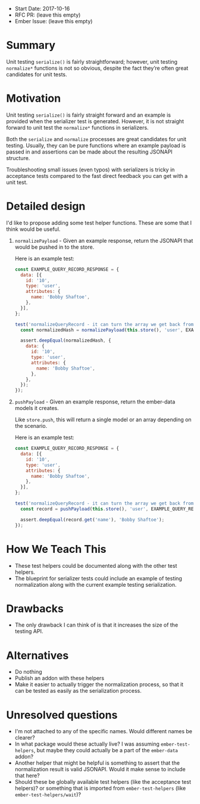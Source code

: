 - Start Date: 2017-10-16
- RFC PR: (leave this empty)
- Ember Issue: (leave this empty)

# Summary

Unit testing `serialize()` is fairly straightforward; however, unit testing `normalize*` functions is not so obvious, despite the fact they’re often great candidates for unit tests.

# Motivation

Unit testing `serialize()` is fairly straight forward and an example is
provided when the serializer test is generated. However, it is not straight
forward to unit test the `normalize*` functions in serializers.

Both the `serialize` and `normalize` processes are great candidates for unit
testing. Usually, they can be pure functions where an example payload is passed
in and assertions can be made about the resulting JSONAPI structure.

Troubleshooting small issues (even typos) with serializers is tricky in
acceptance tests compared to the fast direct feedback you can get with a unit
test.

# Detailed design

I'd like to propose adding some test helper functions. These are some that
I think would be useful.

1. `normalizePayload` - Given an example response, return the JSONAPI that
   would be pushed in to the store.

   Here is an example test:

   ```js
   const EXAMPLE_QUERY_RECORD_RESPONSE = {
     data: [{
       id: '10',
       type: 'user',
       attributes: {
         name: 'Bobby Shaftoe',
       },
     }],
   };

   test('normalizeQueryRecord - it can turn the array we get back from the server into the single record that ember-data expects', function(assert) {
     const normalizedHash = normalizePayload(this.store(), 'user', EXAMPLE_QUERY_RECORD_RESPONSE, 'queryRecord');

     assert.deepEqual(normalizedHash, {
       data: {
         id: '10',
         type: 'user',
         attributes: {
           name: 'Bobby Shaftoe',
         },
       },
     });
   });

   ```

2. `pushPayload` - Given an example response, return the ember-data models it
   creates.

   Like `store.push`, this will return a single model or an array depending on
   the scenario.

   Here is an example test:

   ```js
   const EXAMPLE_QUERY_RECORD_RESPONSE = {
     data: [{
       id: '10',
       type: 'user',
       attributes: {
         name: 'Bobby Shaftoe',
       },
     }],
   };

   test('normalizeQueryRecord - it can turn the array we get back from the server into the single record that ember-data expects', function(assert) {
     const record = pushPayload(this.store(), 'user', EXAMPLE_QUERY_RECORD_RESPONSE, 'queryRecord');

     assert.deepEqual(record.get('name'), 'Bobby Shaftoe');
   });

   ```

# How We Teach This

* These test helpers could be documented along with the other test helpers.
* The blueprint for serializer tests could include an example of testing
  normalization along with the current example testing serialization.

# Drawbacks

* The only drawback I can think of is that it increases the size of the testing API.

# Alternatives

* Do nothing
* Publish an addon with these helpers
* Make it easier to actually trigger the normalization process, so that it can
  be tested as easily as the serialization process.

# Unresolved questions

* I'm not attached to any of the specific names. Would different names be clearer?
* In what package would these actually live? I was assuming
  `ember-test-helpers`, but maybe they could actually be a part of the `ember-data` addon?
* Another helper that might be helpful is something to assert that the
  normalization result is valid JSONAPI. Would it make sense to include that here?
* Should these be globally available test helpers (like the acceptance test
  helpers)? or something that is imported from `ember-test-helpers` (like `ember-test-helpers/wait`)?
